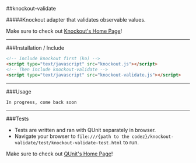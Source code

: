 ##knockout-validate

#####Knockout adapter that validates observable values.

Make sure to check out [Knockout's Home Page](http://knockoutjs.com/index.html)!

----

###Installation / Include 

```html
<!-- Include knockout first (ko) -->
<script type="text/javascript" src="knockout.js"></script>
<!-- Then include knockout-validate -->
<script type="text/javascript" src="knockout-validate.js"></script> 
```
----

###Usage

`In progress, come back soon`

----

###Tests

* Tests are written and ran with QUnit separately in browser.
* Navigate your browser to `file:///{path to the codez}/knockout-validate/test/knockout-validate-test.html` to run.

Make sure to check out [QUnit's Home Page](https://qunitjs.com/)!